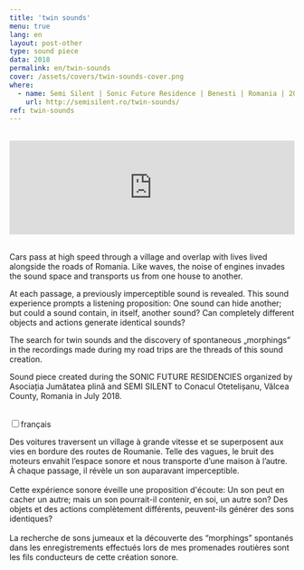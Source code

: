 ```yaml
---
title: 'twin sounds'
menu: true
lang: en
layout: post-other
type: sound piece
data: 2018
permalink: en/twin-sounds
cover: /assets/covers/twin-sounds-cover.png
where:
  - name: Semi Silent | Sonic Future Residence | Benesti | Romania | 2017 
    url: http://semisilent.ro/twin-sounds/
ref: twin-sounds
---
```



<br>
<div class="audio-wrapper">
   <iframe width="100%" height="166" scrolling="no" frameborder="no" allow="autoplay" src="https://w.soundcloud.com/player/?url=https%3A//api.soundcloud.com/tracks/572198829&color=%232057b5&auto_play=false&hide_related=false&show_comments=true&show_user=true&show_reposts=false&show_teaser=true"></iframe>
</div>

<br>

 
Cars pass at high speed through a village and overlap with lives lived alongside the roads of Romania. Like waves, the noise of engines invades the sound space and transports us from one house to another.

At each passage, a previously imperceptible sound is revealed. This sound experience prompts a listening proposition: One sound can hide another; but could a sound contain, in itself, another sound? Can completely different objects and actions generate identical sounds? 

The search for twin sounds and the discovery of spontaneous „morphings” in the recordings made during my road trips are the threads of this sound creation.

Sound piece created during the SONIC FUTURE RESIDENCIES organized by Asociația Jumătatea plină and SEMI SILENT to Conacul Otetelișanu, Vâlcea County, Romania in July 2018.

<br>
<div class="wrap-collabsible"> <input id="collapsible" class="toggle" type="checkbox"><label for="collapsible" class="lbl-toggle">français</label><div class="collapsible-content"><div class="content-inner"><p> Des voitures traversent un village à grande vitesse et se superposent aux vies en bordure des routes de Roumanie. Telle des vagues, le bruit des moteurs envahit l’espace sonore et nous transporte d’une maison à l’autre. À chaque passage, il révèle un son auparavant imperceptible. 
<br><br>
Cette expérience sonore éveille une proposition d'écoute: Un son peut en cacher un autre; mais un son pourrait-il contenir, en soi, un autre son? Des objets et des actions complètement différents, peuvent-ils générer des sons identiques? 
<br><br>
La recherche de sons jumeaux et la découverte des “morphings” spontanés dans les enregistrements effectués lors de mes promenades routières sont les fils conducteurs de cette création sonore.</p></div></div></div>